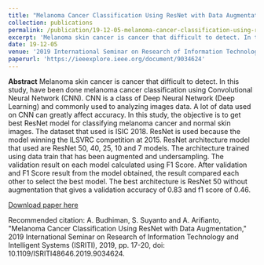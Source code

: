 ```yaml
---
title: "Melanoma Cancer Classification Using ResNet with Data Augmentation,"
collection: publications
permalink: /publication/19-12-05-melanoma-cancer-classification-using-resnet-with-data-augmentation,
excerpt: 'Melanoma skin cancer is cancer that difficult to detect. In this study, have been done melanoma cancer classification using Convolutional Neural Network (CNN). CNN is a class of Deep Neural Network (Deep Learning) and commonly used to analyzing images data. A lot of data used on CNN can greatly affe ...'
date: 19-12-05
venue: '2019 International Seminar on Research of Information Technology and Intelligent Systems (ISRITI)'
paperurl: 'https://ieeexplore.ieee.org/document/9034624'
---
```

<b>Abstract</b>
Melanoma skin cancer is cancer that difficult to detect. In this study, have been done melanoma cancer classification using Convolutional Neural Network (CNN). CNN is a class of Deep Neural Network (Deep Learning) and commonly used to analyzing images data. A lot of data used on CNN can greatly affect accuracy. In this study, the objective is to get best ResNet model for classifying melanoma cancer and normal skin images. The dataset that used is ISIC 2018. ResNet is used because the model winning the ILSVRC competition at 2015. ResNet architecture model that used are ResNet 50, 40, 25, 10 and 7 models. The architecture trained using data train that has been augmented and undersampling. The validation result on each model calculated using F1 Score. After validation and F1 Score result from the model obtained, the result compared each other to select the best model. The best architecture is ResNet 50 without augmentation that gives a validation accuracy of 0.83 and f1 score of 0.46.

[Download paper here](https://ieeexplore.ieee.org/document/9034624)

Recommended citation: A. Budhiman, S. Suyanto and A. Arifianto, "Melanoma Cancer Classification Using ResNet with Data Augmentation," 2019 International Seminar on Research of Information Technology and Intelligent Systems (ISRITI), 2019, pp. 17-20, doi: 10.1109/ISRITI48646.2019.9034624.